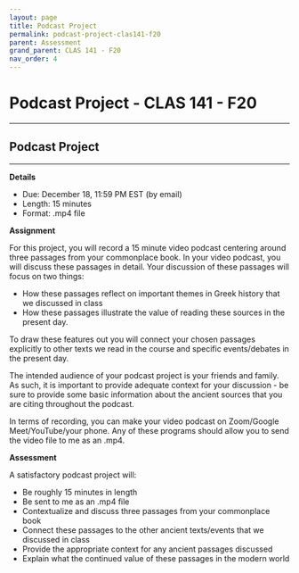```yaml
---
layout: page
title: Podcast Project
permalink: podcast-project-clas141-f20
parent: Assessment
grand_parent: CLAS 141 - F20
nav_order: 4
---
```


# Podcast Project - CLAS 141 - F20

***

## Podcast Project

***

**Details**

- Due: December 18, 11:59 PM EST (by email)
- Length: 15 minutes
- Format: .mp4 file

**Assignment**

For this project, you will record a 15 minute video podcast centering around three passages from your commonplace book. In your video podcast, you will discuss these passages in detail. Your discussion of these passages will focus on two things:

- How these passages reflect on important themes in Greek history that we discussed in class
- How these passages illustrate the value of reading these sources in the present day.

To draw these features out you will connect your chosen passages explicitly to other texts we read in the course and specific events/debates in the present day.

The intended audience of your podcast project is your friends and family. As such, it is important to provide adequate context for your discussion - be sure to provide some basic information about the ancient sources that you are citing throughout the podcast.

In terms of recording, you can make your video podcast on Zoom/Google Meet/YouTube/your phone. Any of these programs should allow you to send the video file to me as an .mp4.

**Assessment**

A satisfactory podcast project will:

- Be roughly 15 minutes in length
- Be sent to me as an .mp4 file
- Contextualize and discuss three passages from your commonplace book
- Connect these passages to the other ancient texts/events that we discussed in class
- Provide the appropriate context for any ancient passages discussed
- Explain what the continued value of these passages in the modern world
